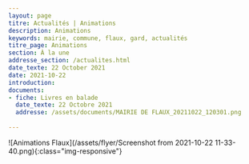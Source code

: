 ```yaml
---
layout: page
titre: Actualités | Animations
description: Animations
keywords: mairie, commune, flaux, gard, actualités
titre_page: Animations
section: À la une
addresse_section: /actualites.html
date_texte: 22 October 2021
date: 2021-10-22
introduction: 
documents:
- fiche: Livres en balade
  date_texte: 22 Octobre 2021
  addresse: /assets/documents/MAIRIE DE FLAUX_20211022_120301.png
  
---
```



![Animations Flaux](/assets/flyer/Screenshot from 2021-10-22 11-33-40.png){:class="img-responsive"}





